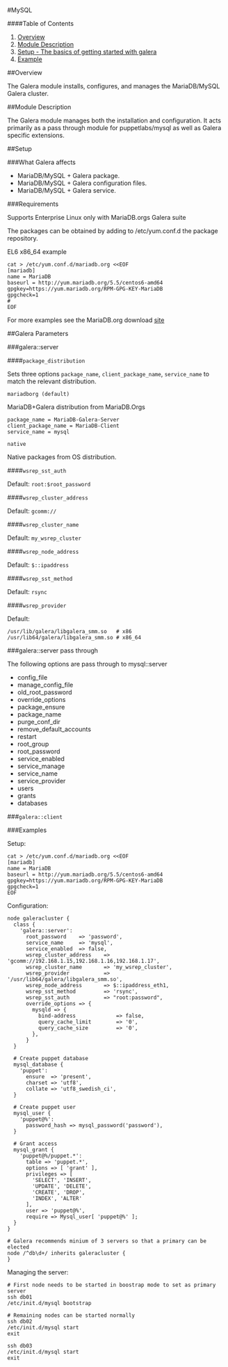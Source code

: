 #MySQL

####Table of Contents

1. [Overview](#overview)
2. [Module Description](#module-description)
3. [Setup - The basics of getting started with galera](#setup)
4. [Example](#usage)

##Overview

The Galera module installs, configures, and manages the MariaDB/MySQL Galera cluster.

##Module Description

The Galera module manages both the installation and configuration. It acts primarily
as a pass through module for puppetlabs/mysql as well as Galera specific extensions.

##Setup

###What Galera affects

* MariaDB/MySQL + Galera package.
* MariaDB/MySQL + Galera configuration files.
* MariaDB/MySQL + Galera service.

###Requirements

Supports Enterprise Linux only with MariaDB.orgs Galera suite

The packages can be obtained by adding to /etc/yum.conf.d the package repository.

EL6 x86_64 example

    cat > /etc/yum.conf.d/mariadb.org <<EOF
    [mariadb]
    name = MariaDB
    baseurl = http://yum.mariadb.org/5.5/centos6-amd64
    gpgkey=https://yum.mariadb.org/RPM-GPG-KEY-MariaDB
    gpgcheck=1
    #
    EOF

For more examples see the MariaDB.org download [site](https://downloads.mariadb.org/mariadb/repositories)

##Galera Parameters

###galera::server

####`package_distribution`

Sets three options `package_name`, `client_package_name`, `service_name` to
match the relevant distribution.

`mariadborg (default)`

  MariaDB+Galera distribution from MariaDB.Orgs

    package_name = MariaDB-Galera-Server
    client_package_name = MariaDB-Client
    service_name = mysql

`native`

  Native packages from OS distribution.

####`wsrep_sst_auth`

Default: `root:$root_password`

####`wsrep_cluster_address`

Default: `gcomm://`

####`wsrep_cluster_name`

Default: `my_wsrep_cluster`

####`wsrep_node_address`

Default: `$::ipaddress`

####`wsrep_sst_method`

Default: `rsync`

####`wsrep_provider`

Default:

    /usr/lib/galera/libgalera_smm.so   # x86
    /usr/lib64/galera/libgalera_smm.so # x86_64

###galera::server pass through

The following options are pass through to mysql::server

* config_file
* manage_config_file
* old_root_password
* override_options
* package_ensure
* package_name
* purge_conf_dir
* remove_default_accounts
* restart
* root_group
* root_password
* service_enabled
* service_manage
* service_name
* service_provider
* users
* grants
* databases

###`galera::client`

###Examples

Setup:

    cat > /etc/yum.conf.d/mariadb.org <<EOF
    [mariadb]
    name = MariaDB
    baseurl = http://yum.mariadb.org/5.5/centos6-amd64
    gpgkey=https://yum.mariadb.org/RPM-GPG-KEY-MariaDB
    gpgcheck=1
    EOF

Configuration:

    node galeracluster {
      class {
        'galera::server':
          root_password    => 'password',
          service_name     => 'mysql',
          service_enabled  => false,
          wsrep_cluster_address    => 'gcomm://192.168.1.15,192.168.1.16,192.168.1.17',
          wsrep_cluster_name       => 'my_wsrep_cluster',
          wsrep_provider           => '/usr/lib64/galera/libgalera_smm.so',
          wsrep_node_address       => $::ipaddress_eth1,
          wsrep_sst_method         => 'rsync',
          wsrep_sst_auth           => "root:password",
          override_options => {
            mysqld => {
              bind-address             => false,
              query_cache_limit        => '0',
              query_cache_size         => '0',
            },
          }
      }

      # Create puppet database
      mysql_database {
        'puppet':
          ensure  => 'present',
          charset => 'utf8',
          collate => 'utf8_swedish_ci',
      }

      # Create puppet user
      mysql_user {
        'puppet@%':
          password_hash => mysql_password('password'),
      }

      # Grant access
      mysql_grant {
        'puppet@%/puppet.*':
          table => 'puppet.*',
          options => [ 'grant' ],
          privileges => [
            'SELECT', 'INSERT',
            'UPDATE', 'DELETE',
            'CREATE', 'DROP',
            'INDEX', 'ALTER'
          ],
          user => 'puppet@%',
          require => Mysql_user[ 'puppet@%' ];
      }
    }

    # Galera recommends minium of 3 servers so that a primary can be elected
    node /^db\d+/ inherits galeracluster {
    }

Managing the server:

    # First node needs to be started in boostrap mode to set as primary server
    ssh db01
    /etc/init.d/mysql bootstrap

    # Remaining nodes can be started normally
    ssh db02
    /etc/init.d/mysql start
    exit

    ssh db03
    /etc/init.d/mysql start
    exit


